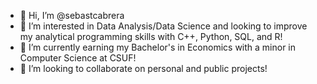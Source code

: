 - 👋 Hi, I’m @sebastcabrera
- 👀 I’m interested in Data Analysis/Data Science and looking to improve my analytical programming skills with C++, Python, SQL, and R!
- 🌱 I’m currently earning my Bachelor's in Economics with a minor in Computer Science at CSUF!
- 💞️ I’m looking to collaborate on personal and public projects!

<!---
sebastcabrera/sebastcabrera is a ✨ special ✨ repository because its `README.md` (this file) appears on your GitHub profile.
You can click the Preview link to take a look at your changes.
--->
